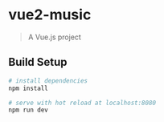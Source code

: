 # vue2-music

> A Vue.js project

## Build Setup

``` bash
# install dependencies
npm install

# serve with hot reload at localhost:8080
npm run dev








